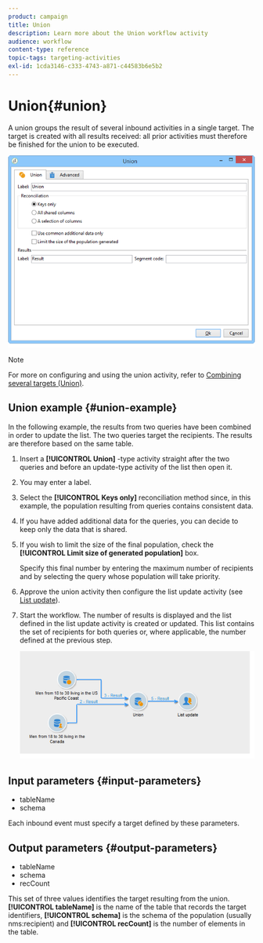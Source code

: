 ```yaml
---
product: campaign
title: Union
description: Learn more about the Union workflow activity
audience: workflow
content-type: reference
topic-tags: targeting-activities
exl-id: 1cda3146-c333-4743-a871-c44583b6e5b2
---
```

# Union{#union}

A union groups the result of several inbound activities in a single target. The target is created with all results received: all prior activities must therefore be finished for the union to be executed. 

![](assets/s_user_segmentation_union.png)

>[!NOTE]
>
>For more on configuring and using the union activity, refer to [Combining several targets (Union)](targeting-data.md#combining-several-targets--union-).

## Union example {#union-example}

In the following example, the results from two queries have been combined in order to update the list. The two queries target the recipients. The results are therefore based on the same table.

1. Insert a **[!UICONTROL Union]** -type activity straight after the two queries and before an update-type activity of the list then open it.
1. You may enter a label.
1. Select the **[!UICONTROL Keys only]** reconciliation method since, in this example, the population resulting from queries contains consistent data.
1. If you have added additional data for the queries, you can decide to keep only the data that is shared.
1. If you wish to limit the size of the final population, check the **[!UICONTROL Limit size of generated population]** box.

   Specify this final number by entering the maximum number of recipients and by selecting the query whose population will take priority.

1. Approve the union activity then configure the list update activity (see [List update](list-update.md)). 
1. Start the workflow. The number of results is displayed and the list defined in the list update activity is created or updated. This list contains the set of recipients for both queries or, where applicable, the number defined at the previous step.

   ![](assets/union_example.png)

## Input parameters {#input-parameters}

* tableName
* schema

Each inbound event must specify a target defined by these parameters.

## Output parameters {#output-parameters}

* tableName
* schema
* recCount

This set of three values identifies the target resulting from the union. **[!UICONTROL tableName]** is the name of the table that records the target identifiers, **[!UICONTROL schema]** is the schema of the population (usually nms:recipient) and **[!UICONTROL recCount]** is the number of elements in the table.
